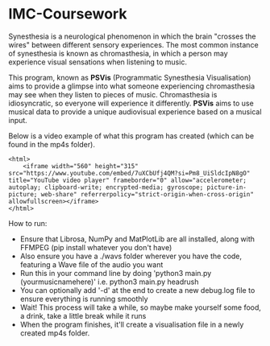 # IMC-Coursework

Synesthesia is a neurological phenomenon in which the brain "crosses the wires" between different sensory experiences. The most common instance of synesthesia is known as chromasthesia, in which a person may experience visual sensations when listening to music.

This program, known as **PSVis** (Programmatic Synesthesia Visualisation) aims to provide a glimpse into what someone experiencing chromasthesia may see when they listen to pieces of music. Chromasthesia is idiosyncratic, so everyone will experience it differently. **PSVis** aims to use musical data to provide a unique audiovisual experience based on a musical input.

Below is a video example of what this program has created (which can be found in the mp4s folder).

```
<html>
    <iframe width="560" height="315" src="https://www.youtube.com/embed/7uXCbUfj4QM?si=Pm8_UiSldcIpN8gO" title="YouTube video player" frameborder="0" allow="accelerometer; autoplay; clipboard-write; encrypted-media; gyroscope; picture-in-picture; web-share" referrerpolicy="strict-origin-when-cross-origin" allowfullscreen></iframe>
</html>
```

How to run:
- Ensure that Librosa, NumPy and MatPlotLib are all installed, along with FFMPEG (pip install whatever you don't have)
- Also ensure you have a ./wavs folder wherever you have the code, featuring a Wave file of the audio you want
- Run this in your command line by doing 'python3 main.py (yourmusicnamehere)' i.e. python3 main.py headrush
- You can optionally add '-d' at the end to create a new debug.log file to ensure everything is running smoothly
- Wait! This process will take a while, so maybe make yourself some food, a drink, take a little break while it runs
- When the program finishes, it'll create a visualisation file in a newly created mp4s folder.
